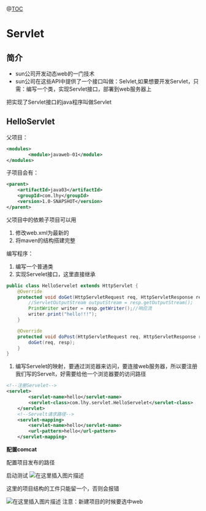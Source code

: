 ﻿@[TOC](目录)
# Servlet
## 简介

 - sun公司开发动态web的一门技术
 - sun公司在这些API中提供了一个接口叫做：Selvlet,如果想要开发Servlet，只需：编写一个类，实现Servlet接口，部署到web服务器上

把实现了Servlet接口的java程序叫做Servlet

## HelloServlet
父项目：

```xml
<modules>
        <module>javaweb-01</module>
</modules>
```
子项目会有：

```xml
<parent>
    <artifactId>java03</artifactId>
    <groupId>com.lhy</groupId>
    <version>1.0-SNAPSHOT</version>
</parent>
```

父项目中的依赖子项目可以用

 1. 修改web.xml为最新的
 2. 将maven的结构搭建完整

编写程序：

 1. 编写一个普通类
 2. 实现Servelet接口，这里直接继承

```java
public class HelloServelet extends HttpServlet {
    @Override
    protected void doGet(HttpServletRequest req, HttpServletResponse resp) throws ServletException, IOException {
        //ServletOutputStream outputStream = resp.getOutputStream();
        PrintWriter writer = resp.getWriter();//响应流
        writer.print("hello!!!");
    }

    @Override
    protected void doPost(HttpServletRequest req, HttpServletResponse resp) throws ServletException, IOException {
        doGet(req, resp);
    }
}
```

 1. 编写Servelet的映射，要通过浏览器来访问，要连接web服务器，所以要注册我们写的Servelt，好需要给他一个浏览器要的访问路径

```xml
<!--注册Servelet-->
<servlet>
        <servlet-name>hello</servlet-name>
        <servlet-class>com.lhy.servlet.HelloServelet</servlet-class>
    </servlet>
    <!--Servelt请求路径-->
    <servlet-mapping>
        <servlet-name>hello</servlet-name>
        <url-pattern>hello</url-pattern>
    </servlet-mapping>
```

**配置comcat**

配置项目发布的路径

启动测试
![在这里插入图片描述](https://img-blog.csdnimg.cn/6c3ad625a235429ba79cb164d963525c.png?x-oss-process=image/watermark,type_ZHJvaWRzYW5zZmFsbGJhY2s,shadow_50,text_Q1NETiBAcHVyaXR5LWdvb2Q=,size_20,color_FFFFFF,t_70,g_se,x_16)

这里的项目结构的工件只能留一个，否则会报错

![在这里插入图片描述](https://img-blog.csdnimg.cn/51ad8453c10348bd8ad0340af982020b.png)
注意：新建项目的时候要选中web
